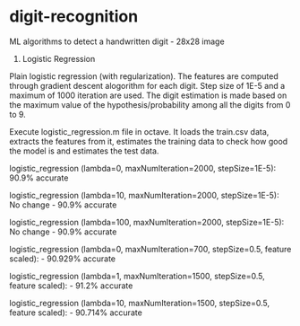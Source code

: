 # digit-recognition
ML algorithms to detect a handwritten digit - 28x28 image

1. Logistic Regression

Plain logistic regression (with regularization). The features are computed through gradient descent alogorithm for each digit. Step size of 1E-5 and a maximum of 1000 iteration are used. The digit estimation is made based on the maximum value of the hypothesis/probability among all the digits from 0 to 9.


Execute logistic_regression.m file in octave. It loads the train.csv data, extracts the features from it, estimates the training data to check how good the model is and estimates the test data.


logistic_regression (lambda=0, maxNumIteration=2000, stepSize=1E-5): 90.9% accurate

logistic_regression (lambda=10, maxNumIteration=2000, stepSize=1E-5): No change - 90.9% accurate

logistic_regression (lambda=100, maxNumIteration=2000, stepSize=1E-5): No change - 90.9% accurate

logistic_regression (lambda=0, maxNumIteration=700, stepSize=0.5, feature scaled): - 90.929% accurate
 
logistic_regression (lambda=1, maxNumIteration=1500, stepSize=0.5, feature scaled): - 91.2% accurate

logistic_regression (lambda=10, maxNumIteration=1500, stepSize=0.5, feature scaled): - 90.714% accurate 

